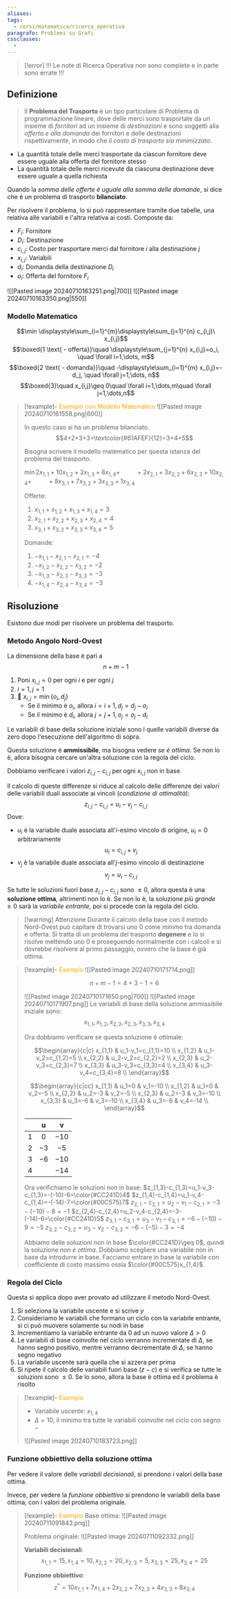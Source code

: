 ```yaml
---
aliases:
tags:
  - corsi/matematica/ricerca_operativa
paragrafo: Problemi su Grafi
cssclasses:
  - 
---
```

> [!error] !!! Le note di Ricerca Operativa non sono complete e in parte sono errate !!!

## Definizione
>Il **Problema del Trasporto** è un tipo particolare di Problema di programmazione lineare, dove delle merci sono trasportate da un insieme di *fornitori* ad un insieme di *destinazioni* e sono soggetti alla *offerta e alla domanda* dei fornitori e delle destinazioni rispettivamente, in modo che *il costo di trasporto sia minimizzato*.

- La quantità totale delle merci trasportate da ciascun fornitore deve essere uguale alla offerta del fornitore stesso
- La quantità totale delle merci ricevute da ciascuna destinazione deve essere uguale a quella richiesta

Quando la *somma delle offerte è uguale alla somma delle domande*, si dice che è un problema di trasporto **bilanciato**.

Per risolvere il problema, lo si può rappresentare tramite due tabelle, una relativa alle variabili e l'altra relativa ai costi. Composte da:
- $F_i$: Fornitore
- $D_i$: Destinazione
- $c_{i,j}$: Costo per trasportare merci dal fornitore $i$ alla destinazione $j$
- $x_{i,j}$: Variabili
- $d_i$: Domanda della destinazione $D_i$
- $o_i$: Offerta del fornitore $F_i$

![[Pasted image 20240710163251.png|700]]
![[Pasted image 20240710163350.png|550]]

### Modello Matematico
$$\min \displaystyle\sum_{i=1}^{m}\displaystyle\sum_{j=1}^{n} c_{i,j}\ x_{i,j}$$
$$\boxed{1 \text{ - offerta}}\quad \displaystyle\sum_{j=1}^{n} x_{i,j}=o_i, \quad \forall i=1,\dots, m$$
$$\boxed{2 \text{ - domanda}}\quad -\displaystyle\sum_{i=1}^{m} x_{i,j}=-d_j, \quad \forall j=1,\dots, n$$
$$\boxed{3}\quad x_{i,j}\geq 0\quad \forall i=1,\dots,m\quad \forall j=1,\dots,n$$



> [!example]- <font color="orange">Esempio con Modello Matematico</font>
>![[Pasted image 20240710161558.png|600]]
>
>In questo caso si ha un problema bilanciato. $$4+2+3+3=\textcolor{#61AFEF}{12}=3+4+5$$
>
>Bisogna scrivere il modello matematico per questa istanza del problema del trasporto.
>
>$\min 2x_{1,1}+10x_{1,2}+2x_{1,3}+8x_{1,4}+$
>$\quad\quad+2x_{2,1}+3x_{2,2}+6x_{2,3}+10x_{2,4}+$
>$\quad\quad+8x_{3,1}+7x_{3,2}+3x_{3,3}+1x_{3,4}$
>
>Offerte:
>1. $x_{1,1}+x_{1,2}+x_{1,3}+x_{1,4}=3$
>2. $x_{2,1}+x_{2,2}+x_{2,3}+x_{2,4}=4$
>3. $x_{3,1}+x_{3,2}+x_{3,3}+x_{3,4}=5$
>
>Domande:
>1. $-x_{1,1}-x_{2,1}-x_{3,1}=-4$
>2. $-x_{1,2}-x_{2,2}-x_{3,2}=-2$
>3. $-x_{1,3}-x_{2,3}-x_{3,3}=-3$
>4. $-x_{1,4}-x_{2,4}-x_{3,4}=-3$

## Risoluzione
Esistono due modi per risolvere un problema del trasporto.

### Metodo Angolo Nord-Ovest
La dimensione della base è pari a $$n+m-1$$

1. Poni $x_{i,j}=0$ per ogni $i$ e per ogni $j$
2. $i=1,j=1$
3. 🔁 $x_{i,j}=\min\{o_i, d_j\}$
	- Se il minimo è $o_i$, allora $i=i+1, d_j=d_j-o_i$
	- Se il minimo è $d_i$, allora $j=j+1, o_j=o_j-d_i$


Le variabili di base della soluzione iniziale sono i quelle variabili diverse da zero dopo l'esecuzione dell'algoritmo di sopra.

Questa soluzione è **ammissibile**, ma bisogna vedere *se è ottima*. Se non lo è, allora bisogna cercare un'altra soluzione con la regola del ciclo.

Dobbiamo verificare i valori $z_{i,j}-c_{i,j}$ per ogni $x_{i,j}$ non in base.

Il calcolo di queste differenze si riduce al calcolo delle differenze dei valori delle variabili duali associate ai vincoli (*condizione di ottimalità*):
$$z_{i,j}-c_{i,j}=u_i-v_j-c_{i,j}$$
Dove:
- $u_i$ è la variabile duale associata all'$i$-esimo vincolo di origine, $u_i=0$ arbitrariamente $$u_i=c_{i,j}+v_j$$
- $v_j$ è la variabile duale associata all'$j$-esimo vincolo di destinazione $$v_j=u_i-c_{i,j}$$

Se tutte le soluzioni fuori base $z_{i,j}-c_{i,j}$ sono $\leq 0$, allora questa è una **soluzione ottima**, altrimenti non lo è. 
Se non lo è, la soluzione *più grande* $\geq 0$ sarà la *variabile entrante*, poi si procede con la regola del ciclo.

> [!warning] Attenzione
> Durante il calcolo della base con il metodo Nord-Ovest può capitare di trovarsi uno $0$ come minimo tra domanda e offerta.
> Si tratta di un problema del trasporto **degenere** e lo si risolve mettendo uno $0$ e proseguendo normalmente con i calcoli e si dovrebbe risolvere al primo passaggio, ovvero che la base è già ottima.

> [!example]- <font color="orange">Esempio</font>
>![[Pasted image 20240710171714.png]]
>
>$$n+m-1=4+3-1=6$$
> 
 >![[Pasted image 20240710171650.png|700]]
 >![[Pasted image 20240710171907.png]]
>Le variabili di base della soluzione ammissibile iniziale sono:
>$$x_{1,1},x_{1,2}, x_{2,2}, x_{2,3}, x_{3,3}, x_{3,4}$$
>
>Ora dobbiamo verificare se questa soluzione è ottimale:
>
>$$\begin{array}{c|c}
x_{1,1} & u_1-v_1=c_{1,1}=10 \\
x_{1,2} & u_1-v_2=c_{1,2}=5 \\
x_{2,2} & u_2-v_2=c_{2,2}=2 \\
x_{2,3} & u_2-v_3=c_{2,3}=7 \\
x_{3,3} & u_3-v_3=c_{3,3}=4 \\
x_{3,4} & u_3-v_4=c_{3,4}=8 \\
\end{array}$$
>
>
>$$\begin{array}{c|cc}
x_{1,1} & u_1=0  & v_1=-10 \\
x_{1,2} & u_1=0  & v_2=-5  \\ 
x_{2,2} & u_2=-3 & v_2=-5  \\
x_{2,3} & u_2=-3 & v_3=-10  \\
x_{3,3} & u_3=-6 & v_3=-10  \\
x_{3,4} & u_3=-6 & v_4=-14  \\
\end{array}$$
>
>
>|     |  u  |  v  |
>| :-: | :-: | :-: |
>|  1  |  $0$  | $-10$ |
>|  2  | $-3$  | $-5$  |
>|  3  | $-6$  | $-10$ |
>|  4  |     | $-14$ |
>
>
>
>Ora verifichiamo le soluzioni non in base:
>$z_{1,3}-c_{1,3}=u_1-v_3-c_{1,3}=-(-10)-6=\color{#CC241D}4$
>$z_{1,4}-c_{1,4}=u_1-v_4-c_{1,4}=-(-14)-7=\color{#00C575}7$
>$z_{2,1}-c_{2,1}=u_2-v_1-c_{2,1}=-3-(-10)-8=-1$
>$z_{2,4}-c_{2,4}=u_2-v_4-c_{2,4}=-3-(-14)-6=\color{#CC241D}5$
>$z_{3,1}-c_{3,1}=u_3-v_1-c_{3,1}=-6-(-10)-9=-5$
>$z_{3,2}-c_{3,2}=u_3-v_2-c_{3,2}=-6-(-5)-3=-4$
>
>Abbiamo delle soluzioni non in base $\color{#CC241D}\geq 0$, quindi la soluzione *non è ottima*.
>Dobbiamo scegliere una variabile non in base da introdurre in base. Facciamo entrare in base la variabile con coefficiente di costo massimo ossia $\color{#00C575}x_{1,4}$.
### Regola del Ciclo
Questa si applica dopo aver provato ad utilizzare il metodo Nord-Ovest. 

1. Si seleziona la variabile uscente e si scrive $y$
2. Consideriamo le variabili che formano un ciclo con la variabile entrante, si ci può muovere solamente su nodi in base
3. Incrementiamo la variabile entrante da 0 ad un nuovo valore $\Delta>0$
4. Le variabili di base coinvolte nel ciclo verranno incrementate di $\Delta$, se hanno segno positivo, mentre verranno decrementate di $\Delta$, se hanno segno negativo
5. La variabile uscente sarà quella che si azzera per prima
6. Si ripete il calcolo delle variabili fuori base $(z-c)$ e si verifica se tutte le soluzioni sono $\leq0$. Se lo sono, allora la base è ottima ed il problema è risolto

> [!example]- <font color="orange">Esempio</font>
>- Variabile uscente: $x_{1,4}$
>- $\Delta=10$, il minimo tra tutte le variabili coinvolte nel ciclo con segno $-$
>
>![[Pasted image 20240710183723.png]]


### Funzione obbiettivo della soluzione ottima

Per vedere il valore delle *variabili decisionali*, si prendono i valori della base ottima.

Invece, per vedere la *funzione obbiettivo* si prendono le variabili della base ottima, con i valori del problema originale.

> [!example]- <font color="orange">Esempio</font>
>Base ottima:
>![[Pasted image 20240711091843.png]]
>
>Problema originale:
>![[Pasted image 20240711092332.png]]
>
>**Variabili decisionali**:
>$$x_{1,1}=15, x_{1,4}=10, x_{2,2}=20, x_{2,3}=5, x_{3,3}=25, x_{3,4}=25$$
>
>**Funzione obbiettivo**:
>$$z^* =10x_{1,1} + 7x_{1,4} + 2x_{2,2} + 7x_{2,3} + 4x_{3,3} + 8x_{3,4}$$

